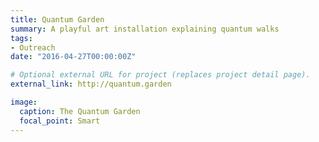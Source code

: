 ```yaml
---
title: Quantum Garden
summary: A playful art installation explaining quantum walks
tags:
- Outreach
date: "2016-04-27T00:00:00Z"

# Optional external URL for project (replaces project detail page).
external_link: http://quantum.garden

image:
  caption: The Quantum Garden
  focal_point: Smart
---
```

